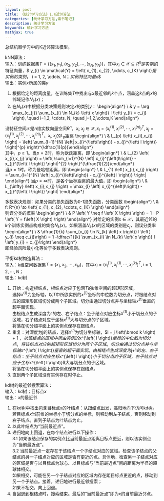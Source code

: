 ```yaml
---
layout: post
title: 《统计学习方法》1.K近邻算法
categories: [统计学习方法,读书笔记]
description: 统计学习方法
keywords: 统计学习方法
mathjax: true
---
```


总结机器学习中的K近邻算法模型。


kNN算法：  
输入：训练数据集$T = \left\{ \left( x_{1}, y_{1} \right), \left( x_{2}, y_{2} \right), \cdots, \left( x_{N}, y_{N} \right) \right\}$，其中$x_{i} \in \mathcal{X} \subseteq R^{n}$是实例的特征向量，$ y_{i} \in \mathcal{Y} = \left\{ c_{1}, c_{2}, \cdots, c_{K} \right\}$是实例的类别，$ i = 1, 2, \cdots, N$；实例特征向量$x$  
输出：实例$x$所属的类$y$  
1. 根据给定的距离度量，在训练集$T$中找出与$x$最近邻的$k$个点，涵盖这$k$点的$x$的邻域记作$N_{k} \left( x \right)$；  
2. 在$N_{k} \left( x \right)$中根据分类决策规则决定$x$的类别$y$：
\begin{align*}  \\ & y = \arg \max_{c_{j}} \sum_{x_{i} \in N_{k} \left( x \right)} I \left( y_{i} = c_{j} \right), \quad i=1,2, \cdots, N; \quad j=1,2,\cdots,K \end{align*}   

设特征空间$\mathcal{X}$是$n$维实数向量空间$R^{n}$，$x_{i},x_{j} \in \mathcal{X},x_{i} = \left( x_{i}^{\left( 1 \right)},x_{i}^{\left( 2 \right) },\cdots,x_{i}^{\left( n \right) } \right)^{T},x_{j} = \left( x_{j}^{\left( 1 \right)},x_{j}^{\left( 2 \right) },\cdots,x_{j}^{\left( n \right) } \right)^{T}$，$x_{i},x_{j}$的$L_{p}$距离
\begin{align*}  \\ & L_{p} \left( x_{i},x_{j} \right) = \left( \sum_{l=1}^{N} \left| x_{i}^{\left(l\right)} - x_{j}^{\left( l \right)} \right|^{p} \right)^{\dfrac{1}{p}}\end{align*}  
其中，$p \geq 1$。当$p=2$时，称为欧氏距离，即
\begin{align*}  \\ & L_{2} \left( x_{i},x_{j} \right) = \left( \sum_{l=1}^{N} \left| x_{i}^{\left(l\right)} - x_{j}^{\left( l \right)} \right|^{2} \right)^{\dfrac{1}{2}}\end{align*}  
当$p=1$时，称为曼哈顿距离，即
\begin{align*}  \\ & L_{1} \left( x_{i},x_{j} \right) =  \sum_{l=1}^{N} \left| x_{i}^{\left(l\right)} - x_{j}^{\left( l \right)} \right| \end{align*} 
当$p=\infty$时，是各个坐标距离的最大值，即
\begin{align*}  \\ & L_{\infty} \left( x_{i},x_{j} \right) =  \max_{l} \left| x_{i}^{\left(l\right)} - x_{j}^{\left( l \right)} \right| \end{align*} 

多数表决规则：如果分类的损失函数为0-1损失函数，分类函数
\begin{align*}  \\ & f: R^{n} \to \left\{ c_{1}, c_{2}, \cdots, c_{K} \right\} \end{align*}   
则误分类的概率
\begin{align*}  \\ & P \left( Y \neq f \left( X \right) \right) = 1 - P \left( Y = f\left( X \right) \right) \end{align*} 
对给定的实例$x \in \mathcal{X}$，其最近邻的$k$个训练实例点构成的集合$N_{k} \left( x \right)$。如果涵盖$N_{k} \left( x \right)$的区域的类别是$c_{j}$，则误分类率
\begin{align*}  \\ & \dfrac{1}{k} \sum_{x_{i} \in N_{k} \left( x \right)} I \left( y_{i} \neq c_{j}\right) = 1 -\dfrac{1}{k} \sum_{x_{i} \in N_{k} \left( x \right)} I \left( y_{i} = c_{j}\right) \end{align*}  
即经验风险最小化等价于多数表决规则。

平衡kd树构造算法：  
输入：$k$维空间数据集$T = \left\{  x_{1}, x_{2}, \cdots, x_{N} \right\}$，其中$x_{i} = \left( x_{i}^{\left(1\right)}, x_{i}^{\left(1\right)},\cdots,x_{i}^{\left(k\right)} \right)^{T}, i = 1, 2, \cdots, N$；  
输出：kd树  
1. 开始：构造根结点，根结点对应于包涵$T$的$k$维空间的超矩形区域。   
选择$x^{\left( 1 \right)}$为坐标轴，以$T$中所欲实例的$x^{\left( 1 \right)}$坐标的中位数为切分点，将根结点对应的超矩形区域切分成两个子区域。切分由通过切分点并与坐标轴$x^{\left( 1 \right)}$垂直的超平面实现。  
由根结点生成深度为1的左、右子结点：坐子结点对应坐标$x^{\left( 1 \right)}$小于切分点的子区域，右子结点对应于坐标$x^{\left( 1 \right)}$大与切分点的子区域。  
将落在切分超平面上的实例点保存在跟结点。
2. 重复：对深度为j的结点，选择$x^{\left( l \right)}$为切分坐标轴，$l = j \left(\bmod k \right) + 1 $，以该结点的区域中所由实例的$x^{\left( l \right)}$坐标的中位数为切分点，将该结点对应的超矩形区域切分为两个子区域。切分由通过切分点并与坐标轴$x^{\left( l \right)}$垂直的超平面实现。  
由根结点生成深度为$j+1$的左、右子结点：坐子结点对应坐标$x^{\left( l \right)}$小于切分点的子区域，右子结点对应于坐标$x^{\left( l \right)}$大与切分点的子区域。  
将落在切分超平面上的实例点保存在跟结点。
3. 直到两个子区域没有实例存在时停止。

kd树的最近邻搜索算法：  
输入：kd树；目标点$x$  
输出：$x$的最近邻  
1. 在kd树中找出包含目标点$x$的叶结点：从跟结点出发，递归地向下访问kd树。若目标点$x$当前维的坐标小于切分点的坐标，则移动到左子结点，否则移动到右子结点。直到子结点为叶结点为止。   
2. 以此叶结点为“当前最近点”。
3. 递归地向上回退，在每个结点进行以下操作：  
3.1 如果该结点保存的实例点比当前最近点距离目标点更近，则以该实例点为“当前最近点”。  
3.2 当前最近点一定存在于该结点一个子结点对应的区域。检查该子结点的父结点的另一子结点对应的区域是否有更近的点。具体地，检查另一子结点对应的区域是否与以目标点为球心、以目标点与“当前最近点”间的距离为半径的超球体相交。  
如果相交，可能在另一个子结点对应的区域内存在距目标点更近的点，移动到另一个子结点。接着，递归地进行最近邻搜索；  
如果不相交，向上回退。  
4. 当回退到根结点时，搜索结束。最后的“当前最近点”即为$x$的当前最近邻点。

